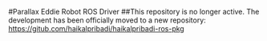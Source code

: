#Parallax Eddie Robot ROS Driver
##This repository is no longer active. The development has been officially moved to a new repository: https://gitub.com/haikalpribadi/haikalpribadi-ros-pkg
